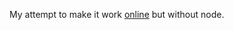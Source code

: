 My attempt to make it work [online](https://jumpjack.github.io/ffmpeg-local-converter/my/index.html) but without node.


